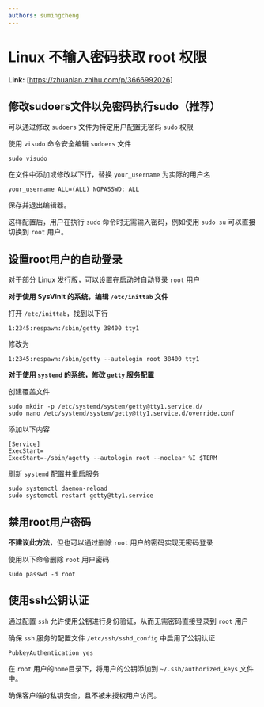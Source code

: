 ```yaml
---
authors: sumingcheng
---
```

# Linux 不输入密码获取 root 权限



 **Link:** [https://zhuanlan.zhihu.com/p/3666992026]

## 修改sudoers文件以免密码执行sudo（推荐）  

可以通过修改 `sudoers` 文件为特定用户配置无密码 `sudo` 权限

使用 `visudo` 命令安全编辑 `sudoers` 文件

```
sudo visudo
```

在文件中添加或修改以下行，替换 `your_username` 为实际的用户名

```
your_username ALL=(ALL) NOPASSWD: ALL
```

保存并退出编辑器。

这样配置后，用户在执行 `sudo` 命令时无需输入密码，例如使用 `sudo su` 可以直接切换到 `root` 用户。

## 设置root用户的自动登录  

对于部分 Linux 发行版，可以设置在启动时自动登录 `root` 用户

**对于使用 SysVinit 的系统，编辑 `/etc/inittab` 文件**

打开 `/etc/inittab`，找到以下行

```
1:2345:respawn:/sbin/getty 38400 tty1
```

修改为

```
1:2345:respawn:/sbin/getty --autologin root 38400 tty1
```

**对于使用 `systemd` 的系统，修改 `getty` 服务配置**

创建覆盖文件

```
sudo mkdir -p /etc/systemd/system/getty@tty1.service.d/
sudo nano /etc/systemd/system/getty@tty1.service.d/override.conf
```

添加以下内容

```
[Service]
ExecStart=
ExecStart=-/sbin/agetty --autologin root --noclear %I $TERM
```

刷新 `systemd` 配置并重启服务

```
sudo systemctl daemon-reload
sudo systemctl restart getty@tty1.service
```
## 禁用root用户密码  

**不建议此方法**，但也可以通过删除 `root` 用户的密码实现无密码登录

使用以下命令删除 `root` 用户密码

```
sudo passwd -d root
```
## 使用ssh公钥认证  

通过配置 `ssh` 允许使用公钥进行身份验证，从而无需密码直接登录到 `root` 用户

确保 `ssh` 服务的配置文件 `/etc/ssh/sshd_config` 中启用了公钥认证

```
PubkeyAuthentication yes
```

在 `root` 用户的`home`目录下，将用户的公钥添加到 `~/.ssh/authorized_keys` 文件中。

确保客户端的私钥安全，且不被未授权用户访问。

